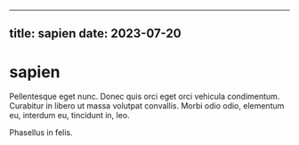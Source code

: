 
---
title: sapien
date: 2023-07-20
---
# sapien

Pellentesque eget nunc. Donec quis orci eget orci vehicula condimentum. Curabitur in libero ut massa volutpat convallis. Morbi odio odio, elementum eu, interdum eu, tincidunt in, leo.

Phasellus in felis.

